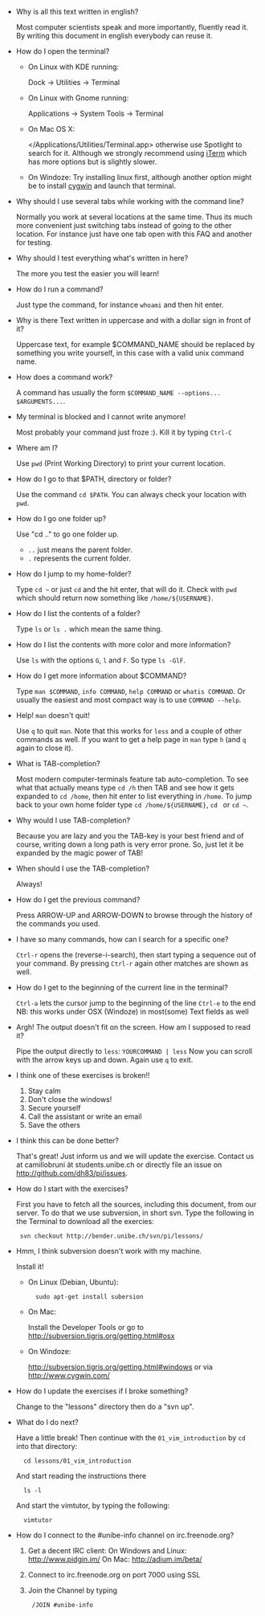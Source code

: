 - Why is all this text written in english?
    
    Most computer scientists speak and more importantly, fluently read it. 
    By writing this document in english everybody can reuse it. 

- How do I open the terminal?
    
    - On Linux with KDE running: 
        
        Dock -> Utilities -> Terminal
 
    - On Linux with Gnome running: 
        
        Applications -> System Tools -> Terminal
     
    - On Mac OS X:
        
        </Applications/Utilities/Terminal.app>
        otherwise use Spotlight to search for it. Although we strongly
        recommend using [iTerm](http://iterm.sourceforge.net/) which has more
        options but is slightly slower.

    - On Windoze:
        Try installing linux first, although another option might be to
        install [cygwin](http://cygwin.com) and launch that terminal.
        
- Why should I use several tabs while working with the command line?
    
    Normally you work at several locations at the same time. Thus its much
    more convenient just switching tabs instead of going to the other 
    location. For instance just have one tab open with this FAQ and another
    for testing.


- Why should I test everything what's written in here?

    The more you test the easier you will learn!

- How do I run a command?

    Just type the command, for instance `whoami` and then hit enter.

- Why is there Text written in uppercase and with a dollar sign in front of
   it?

    Uppercase text, for example $COMMAND_NAME should be replaced by something 
    you write yourself, in this case with a valid unix command name.
   
- How does a command work?

    A command has usually the form `$COMMAND_NAME --options... $ARGUMENTS...`.

- My terminal is blocked and I cannot write anymore!

    Most probably your command just froze :). Kill it by typing `Ctrl-C`

- Where am I?

    Use `pwd` (Print Working Directory) to print your current location. 

- How do I go to that $PATH, directory or folder?

    Use the command `cd $PATH`.
    You can always check your location with `pwd`.

- How do I go one folder up?

    Use "cd .." to go one folder up.
    - `..` just means the parent folder.
    - `.` represents the current folder.

- How do I jump to my home-folder?

    Type `cd ~` or just `cd` and the hit enter, that will do it.
    Check with `pwd` which should return now something like
    `/home/${USERNAME}`.

- How do I list the contents of a folder?

    Type `ls` or `ls .` which mean the same thing.

- How do I list the contents with more color and more information?

    Use `ls` with the options `G`, `l` and `F`. So type `ls -GlF`.

- How do I get more information about $COMMAND?

    Type `man $COMMAND`, `info COMMAND`, `help COMMAND` or `whatis COMMAND`.
    Or usually the easiest and most compact way is to use `COMMAND --help`.

- Help! `man` doesn't quit!

    Use `q` to quit `man`.
    Note that this works for `less` and a couple of other commands as well.
    If you want to get a help page in `man` type `h` (and `q` again to close
    it).

- What is TAB-completion?

    Most modern computer-terminals feature tab auto-completion. To see what
    that actually means type `cd /h` then TAB and see how it gets expanded to
    `cd /home`, then hit enter to list everything in `/home`. To jump back to
    your own home folder type `cd /home/${USERNAME}`, `cd ` or `cd ~`.
   
- Why would I use TAB-completion?

    Because you are lazy and you the TAB-key is your best friend and of 
    course, writing down a long path is very error prone. So, just let it be
    expanded by the magic power of TAB!
   
- When should I use the TAB-completion?

    Always!

- How do I get the previous command?

    Press ARROW-UP and ARROW-DOWN to browse through the history of the 
    commands you used.
   
- I have so many commands, how can I search for a specific one?

    `Ctrl-r` opens the (reverse-i-search), then start typing a sequence out of
    your command. By pressing `Ctrl-r` again other matches are shown as well.

- How do I get to the beginning of the current line in the terminal?

    `Ctrl-a` lets the cursor jump to the beginning of the line
    `Ctrl-e` to the end 
    NB: this works under OSX (Windoze) in most(some) Text fields as well

- Argh! The output doesn't fit on the screen. How am I supposed to read it?

    Pipe the output directly to `less`: `YOURCOMMAND | less`
    Now you can scroll with the arrow keys up and down. Again use `q` to exit.

- I think one of these exercises is broken!!

    1. Stay calm
    2. Don't close the windows!
    3. Secure yourself
    4. Call the assistant or write an email
    5. Save the others
   
- I think this can be done better?

    That's great! Just inform us and we will update the exercise.
    Contact us at camillobruni ät students.unibe.ch or directly file an issue
    on <http://github.com/dh83/pi/issues>.

- How do I start with the exercises?

    First you have to fetch all the sources, including this document, from our
    server. To do that we use subversion, in short svn. Type the following in 
    the Terminal to download all the exercies:
       
       svn checkout http://bender.unibe.ch/svn/pi/lessons/

- Hmm, I think subversion doesn't work with my machine.

    Install it!
    - On Linux (Debian, Ubuntu):
       
            sudo apt-get install subersion
    
    - On Mac:
       
        Install the Developer Tools or go to 
        <http://subversion.tigris.org/getting.html#osx>
    
    - On Windoze:
       
        <http://subversion.tigris.org/getting.html#windows> or via
        <http://www.cygwin.com/>

- How do I update the exercises if I broke something?

    Change to the "lessons" directory then do a "svn up".

- What do I do next?

    Have a little break! Then continue with the `01_vim_introduction` by `cd`
    into that directory: 
   
        cd lessons/01_vim_introduction
    
    And start reading the instructions there
       
        ls -l
    
    And start the vimtutor, by typing the following:
       
        vimtutor
   
- How do I connect to the #unibe-info channel on irc.freenode.org?
    1. Get a decent IRC client:
        On Windows and Linux: http://www.pidgin.im/
        On Mac: http://adium.im/beta/ 
    2. Connect to irc.freenode.org on port 7000 using SSL
    3. Join the Channel by typing

            /JOIN #unibe-info

